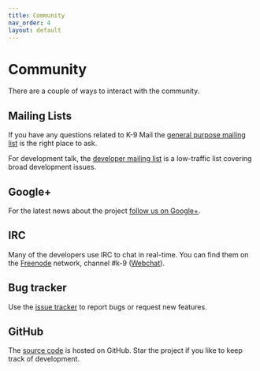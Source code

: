 ```yaml
---
title: Community
nav_order: 4 
layout: default
---
```


# Community 

There are a couple of ways to interact with the community.


## Mailing Lists

If you have any questions related to K-9 Mail the [general purpose mailing list](https://groups.google.com/forum/#!forum/k-9-mail) is the right place to ask.

For development talk, the [developer mailing list](https://groups.google.com/forum/#!forum/k-9-dev) is a low-traffic list covering broad development issues.

## Google+

For the latest news about the project [follow us on Google+](https://plus.google.com/114221735215588688400).

## IRC

Many of the developers use IRC to chat in real-time. You can find them on the [Freenode](https://freenode.net/) network, channel #k-9 ([Webchat](https://webchat.freenode.net/?channels=#k-9)).


## Bug tracker

Use the [issue tracker](https://code.google.com/p/k9mail/issues/list) to report bugs or request new features. 


## GitHub

The [source code](https://github.com/k9mail/k-9) is hosted on GitHub. Star the project if you like to keep track of development. 

